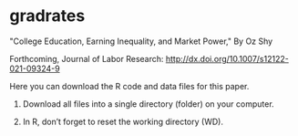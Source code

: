 # gradrates
"College Education, Earning Inequality, and Market Power," By Oz Shy

Forthcoming, Journal of Labor Research: http://dx.doi.org/10.1007/s12122-021-09324-9 

Here you can download the R code and data files for this paper. 

1) Download all files into a single directory (folder) on your computer. 

2) In R, don’t forget to reset the working directory (WD). 
